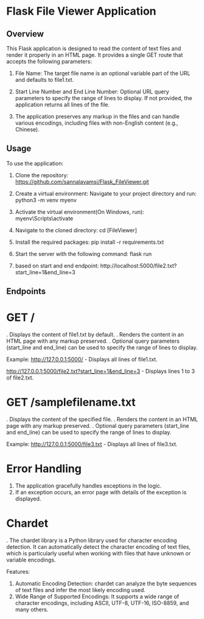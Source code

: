 # Flask File Viewer Application

## Overview
This Flask application is designed to read the content of text files and render it properly in an HTML page. It provides a single GET route that accepts the following parameters:

1. File Name: The target file name is an optional variable part of the URL and defaults to file1.txt.

2. Start Line Number and End Line Number: Optional URL query parameters to specify the range of lines to display. If not provided, the application returns all lines of the file.

3. The application preserves any markup in the files and can handle various encodings, including files with non-English content (e.g., Chinese).


## Usage

To use the application:

1. Clone the repository:
https://github.com/sannalavamsi/Flask_FileViewer.git

2. Create a virtual environment: Navigate to your project directory and run:
python3 -m venv myenv

3. Activate the virtual environment(On Windows, run):
myenv\Scripts\activate

4. Navigate to the cloned directory:
cd [FileViewer]

5. Install the required packages:
pip install -r requirements.txt

6. Start the server with the following command:
flask run

7. based on start and end endpoint: 
http://localhost:5000/file2.txt?start_line=1&end_line=3


## Endpoints

# GET /

. Displays the content of file1.txt by default.
. Renders the content in an HTML page with any markup preserved.
. Optional query parameters (start_line and end_line) can be used to specify the range of lines to display.

Example:
http://127.0.0.1:5000/ - Displays all lines of file1.txt.

http://127.0.0.1:5000/file2.txt?start_line=1&end_line=3 - Displays lines 1 to 3 of file2.txt.


# GET /samplefilename.txt

. Displays the content of the specified file.
. Renders the content in an HTML page with any markup preserved.
. Optional query parameters (start_line and end_line) can be used to specify the range of lines to display.

Example:
http://127.0.0.1:5000/file3.txt - Displays all lines of file3.txt.


# Error Handling
1. The application gracefully handles exceptions in the logic.
2. If an exception occurs, an error page with details of the exception is displayed.

# Chardet
. The chardet library is a Python library used for character encoding detection. It can automatically detect the character encoding of text files, which is particularly useful when working with files that have unknown or variable encodings.

Features:
1. Automatic Encoding Detection: chardet can analyze the byte sequences of text files and infer the most likely encoding used.
2. Wide Range of Supported Encodings: It supports a wide range of character encodings, including ASCII, UTF-8, UTF-16, ISO-8859, and many others.
